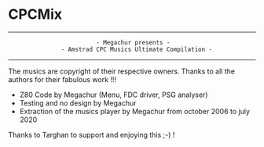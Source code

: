 # CPCMix
- ---------------------------------------------------------------------------- -
                             - Megachur presents -
                   - Amstrad CPC Musics Ultimate Compilation -
- ---------------------------------------------------------------------------- -

The musics are copyright of their respective owners.
Thanks to all the authors for their fabulous work !!!

- Z80 Code by Megachur (Menu, FDC driver, PSG analyser)
- Testing and no design by Megachur
- Extraction of the musics player by Megachur from october 2006 to july 2020

Thanks to Targhan to support and enjoying this ;-) !
